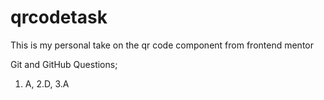 # qrcodetask
This is my personal take on the qr code component from frontend mentor




Git and GitHub Questions;
1. A,  2.D,  3.A
